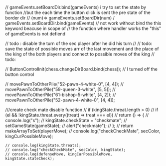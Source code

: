// gameEvents.setBoardDir.bind(gameEvents) i try to set the state by function
//but the each time the button click is sent the pre state of the border dir
// (num)=> gameEvents.setBoardDir(num) / gameEvents.setBoardDir.bind(gameEvents)
// not work without bind the this keyword beacuse in scope of
// the function where handler works the "this" of gameEvents is not defiend

// todo : disable the turn of the sec player after he did his turn
//
// todo: save the state of possible moves arr of the last movement and the place of the king of the both players and connect to possible moves of the king
// todo:

// ButtonControlInit(chess.changeDirBoard.bind(chess)); // I turned off the button control

// movePawnToOtherPile("52-pawn-4-white-0", [4, 4]);
// movePawnToOtherPile("59-queen-3-white", [5, 5]);
// movePawnToOtherPile("61-bishop-5-white", [4, 2]);
// movePawnToOtherPile("52-pawn-4-white-0", [4, 4]);

///create check mate disable function
// if (kingState.threat.length > 0)
// if (el && !kingState.threat.every((treat) => treat === el))
// return () => {
// console.log("s");
// kingState.checkState = "checkmate";
// setGameState(gameState);
// alert("checkmate");
// };
// return makeArrayToSet(playerMove);
// console.log("checkCheckMate", secColor, kingCurPossibleMove);

    // console.log(kingState.threats);
    // console.log("checkCheckMate", secColor, kingState);
    // console.log(defenseMove, kingCurPossibleMove, kingState.stateCheck);
